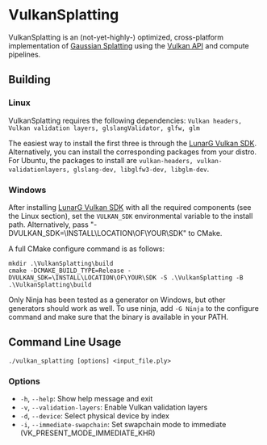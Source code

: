 # VulkanSplatting
VulkanSplatting is an (not-yet-highly-) optimized, cross-platform implementation of [Gaussian Splatting](https://repo-sam.inria.fr/fungraph/3d-gaussian-splatting/) using the [Vulkan API](https://www.khronos.org/vulkan/) and compute pipelines.

## Building
### Linux
VulkanSplatting requires the following dependencies:
`Vulkan headers, Vulkan validation layers, glslangValidator, glfw, glm`

The easiest way to install the first three is through the [LunarG Vulkan SDK](https://www.lunarg.com/vulkan-sdk/). Alternatively, you can install the corresponding packages from your distro. For Ubuntu, the packages to install are `vulkan-headers, vulkan-validationlayers, glslang-dev, libglfw3-dev, libglm-dev`.

### Windows
After installing [LunarG Vulkan SDK](https://www.lunarg.com/vulkan-sdk/) with all the required components (see the Linux section), set the `VULKAN_SDK` environmental variable to the install path. Alternatively, pass "-DVULKAN_SDK=\INSTALL\LOCATION\OF\YOUR\SDK" to CMake.

A full CMake configure command is as follows:
```
mkdir .\VulkanSplatting\build
cmake -DCMAKE_BUILD_TYPE=Release -DVULKAN_SDK=\INSTALL\LOCATION\OF\YOUR\SDK -S .\VulkanSplatting -B .\VulkanSplatting\build
```

Only Ninja has been tested as a generator on Windows, but other generators should work as well. To use ninja, add `-G Ninja` to the configure command and make sure that the binary is available in your PATH.


## Command Line Usage
```
./vulkan_splatting [options] <input_file.ply>
```

### Options
- `-h`, `--help`: Show help message and exit
- `-v`, `--validation-layers`: Enable Vulkan validation layers
- `-d`, `--device`: Select physical device by index
- `-i`, `--immediate-swapchain`: Set swapchain mode to immediate (VK_PRESENT_MODE_IMMEDIATE_KHR)
